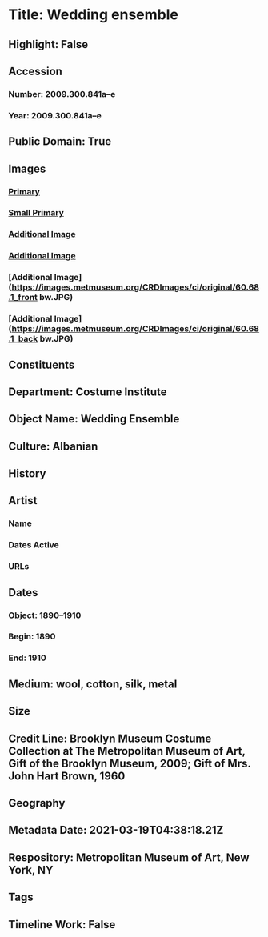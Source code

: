 # Title: Wedding ensemble
## Highlight: False
## Accession
### Number: 2009.300.841a–e
### Year: 2009.300.841a–e
## Public Domain: True
## Images
### [Primary](https://images.metmuseum.org/CRDImages/ci/original/60.68.1a-d_front_CP4.jpg)
### [Small Primary](https://images.metmuseum.org/CRDImages/ci/web-large/60.68.1a-d_front_CP4.jpg)
### [Additional Image](https://images.metmuseum.org/CRDImages/ci/original/60.68.1a-d_back_CP4.jpg)
### [Additional Image](https://images.metmuseum.org/CRDImages/ci/original/60.68.1e_CP4.jpg)
### [Additional Image](https://images.metmuseum.org/CRDImages/ci/original/60.68.1_front bw.JPG)
### [Additional Image](https://images.metmuseum.org/CRDImages/ci/original/60.68.1_back bw.JPG)
## Constituents
## Department: Costume Institute
## Object Name: Wedding Ensemble
## Culture: Albanian
## History
## Artist
### Name
### Dates Active
### URLs
## Dates
### Object: 1890–1910
### Begin: 1890
### End: 1910
## Medium: wool, cotton, silk, metal
## Size
## Credit Line: Brooklyn Museum Costume Collection at The Metropolitan Museum of Art, Gift of the Brooklyn Museum, 2009; Gift of Mrs. John Hart Brown, 1960
## Geography
## Metadata Date: 2021-03-19T04:38:18.21Z
## Respository: Metropolitan Museum of Art, New York, NY
## Tags
## Timeline Work: False